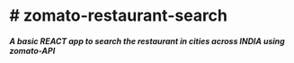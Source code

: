 <h1># zomato-restaurant-search</h1>
<h5 fontcolor:"red" >A basic REACT app to search the restaurant in cities across INDIA using zomato-API</h5>
